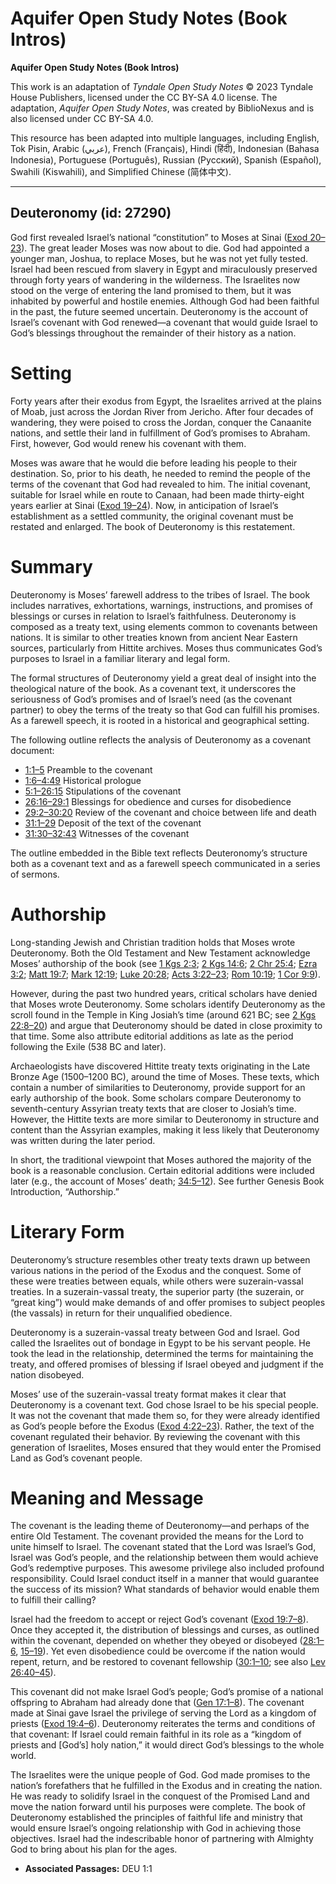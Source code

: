 # Aquifer Open Study Notes (Book Intros)

**Aquifer Open Study Notes (Book Intros)**

This work is an adaptation of *Tyndale Open Study Notes* © 2023 Tyndale House Publishers, licensed under the CC BY\-SA 4\.0 license. The adaptation, *Aquifer Open Study Notes*, was created by BiblioNexus and is also licensed under CC BY\-SA 4\.0\.

This resource has been adapted into multiple languages, including English, Tok Pisin, Arabic (عربي), French (Français), Hindi (हिंदी), Indonesian (Bahasa Indonesia), Portuguese (Português), Russian (Русский), Spanish (Español), Swahili (Kiswahili), and Simplified Chinese (简体中文).



--------------------------------

## Deuteronomy (id: 27290)

God first revealed Israel’s national “constitution” to Moses at Sinai ([Exod 20–23](https://ref.ly/Exod20:1-Exod23:33)). The great leader Moses was now about to die. God had appointed a younger man, Joshua, to replace Moses, but he was not yet fully tested. Israel had been rescued from slavery in Egypt and miraculously preserved through forty years of wandering in the wilderness. The Israelites now stood on the verge of entering the land promised to them, but it was inhabited by powerful and hostile enemies. Although God had been faithful in the past, the future seemed uncertain. Deuteronomy is the account of Israel’s covenant with God renewed—a covenant that would guide Israel to God’s blessings throughout the remainder of their history as a nation.

Setting
=======

Forty years after their exodus from Egypt, the Israelites arrived at the plains of Moab, just across the Jordan River from Jericho. After four decades of wandering, they were poised to cross the Jordan, conquer the Canaanite nations, and settle their land in fulfillment of God’s promises to Abraham. First, however, God would renew his covenant with them.

Moses was aware that he would die before leading his people to their destination. So, prior to his death, he needed to remind the people of the terms of the covenant that God had revealed to him. The initial covenant, suitable for Israel while en route to Canaan, had been made thirty\-eight years earlier at Sinai ([Exod 19–24](https://ref.ly/Exod19:1-Exod24:18)). Now, in anticipation of Israel’s establishment as a settled community, the original covenant must be restated and enlarged. The book of Deuteronomy is this restatement.

Summary
=======

Deuteronomy is Moses’ farewell address to the tribes of Israel. The book includes narratives, exhortations, warnings, instructions, and promises of blessings or curses in relation to Israel’s faithfulness. Deuteronomy is composed as a treaty text, using elements common to covenants between nations. It is similar to other treaties known from ancient Near Eastern sources, particularly from Hittite archives. Moses thus communicates God’s purposes to Israel in a familiar literary and legal form.

The formal structures of Deuteronomy yield a great deal of insight into the theological nature of the book. As a covenant text, it underscores the seriousness of God’s promises and of Israel’s need (as the covenant partner) to obey the terms of the treaty so that God can fulfill his promises. As a farewell speech, it is rooted in a historical and geographical setting.

The following outline reflects the analysis of Deuteronomy as a covenant document:

* [1:1–5](https://ref.ly/Deut1:1-Deut1:5) Preamble to the covenant
* [1:6–4:49](https://ref.ly/Deut1:6-Deut4:49) Historical prologue
* [5:1–26:15](https://ref.ly/Deut5:1-Deut26:15) Stipulations of the covenant
* [26:16–29:1](https://ref.ly/Deut26:16-Deut29:1) Blessings for obedience and curses for disobedience
* [29:2–30:20](https://ref.ly/Deut29:2-Deut30:20) Review of the covenant and choice between life and death
* [31:1–29](https://ref.ly/Deut31:1-Deut31:29) Deposit of the text of the covenant
* [31:30–32:43](https://ref.ly/Deut31:30-Deut32:43) Witnesses of the covenant

The outline embedded in the Bible text reflects Deuteronomy’s structure both as a covenant text and as a farewell speech communicated in a series of sermons.

Authorship
==========

Long\-standing Jewish and Christian tradition holds that Moses wrote Deuteronomy. Both the Old Testament and New Testament acknowledge Moses’ authorship of the book (see [1 Kgs 2:3](https://ref.ly/1Kgs2:3); [2 Kgs 14:6](https://ref.ly/2Kgs14:6); [2 Chr 25:4](https://ref.ly/2Chr25:4); [Ezra 3:2](https://ref.ly/Ezra3:2); [Matt 19:7](https://ref.ly/Matt19:7); [Mark 12:19](https://ref.ly/Mark12:19); [Luke 20:28](https://ref.ly/Luke20:28); [Acts 3:22–23](https://ref.ly/Acts3:22-Acts3:23); [Rom 10:19](https://ref.ly/Rom10:19); [1 Cor 9:9](https://ref.ly/1Cor9:9)).

However, during the past two hundred years, critical scholars have denied that Moses wrote Deuteronomy. Some scholars identify Deuteronomy as the scroll found in the Temple in King Josiah’s time (around 621 BC; see [2 Kgs 22:8–20](https://ref.ly/2Kgs22:8-2Kgs22:20)) and argue that Deuteronomy should be dated in close proximity to that time. Some also attribute editorial additions as late as the period following the Exile (538 BC and later).

Archaeologists have discovered Hittite treaty texts originating in the Late Bronze Age (1500–1200 BC), around the time of Moses. These texts, which contain a number of similarities to Deuteronomy, provide support for an early authorship of the book. Some scholars compare Deuteronomy to seventh\-century Assyrian treaty texts that are closer to Josiah’s time. However, the Hittite texts are more similar to Deuteronomy in structure and content than the Assyrian examples, making it less likely that Deuteronomy was written during the later period.

In short, the traditional viewpoint that Moses authored the majority of the book is a reasonable conclusion. Certain editorial additions were included later (e.g., the account of Moses’ death; [34:5–12](https://ref.ly/Deut34:5-Deut34:12)). See further Genesis Book Introduction, “Authorship.”

Literary Form
=============

Deuteronomy’s structure resembles other treaty texts drawn up between various nations in the period of the Exodus and the conquest. Some of these were treaties between equals, while others were suzerain\-vassal treaties. In a suzerain\-vassal treaty, the superior party (the suzerain, or “great king”) would make demands of and offer promises to subject peoples (the vassals) in return for their unqualified obedience.

Deuteronomy is a suzerain\-vassal treaty between God and Israel. God called the Israelites out of bondage in Egypt to be his servant people. He took the lead in the relationship, determined the terms for maintaining the treaty, and offered promises of blessing if Israel obeyed and judgment if the nation disobeyed.

Moses’ use of the suzerain\-vassal treaty format makes it clear that Deuteronomy is a covenant text. God chose Israel to be his special people. It was not the covenant that made them so, for they were already identified as God’s people before the Exodus ([Exod 4:22–23](https://ref.ly/Exod4:22-Exod4:23)). Rather, the text of the covenant regulated their behavior. By reviewing the covenant with this generation of Israelites, Moses ensured that they would enter the Promised Land as God’s covenant people.

Meaning and Message
===================

The covenant is the leading theme of Deuteronomy—and perhaps of the entire Old Testament. The covenant provided the means for the Lord to unite himself to Israel. The covenant stated that the Lord was Israel’s God, Israel was God’s people, and the relationship between them would achieve God’s redemptive purposes. This awesome privilege also included profound responsibility. Could Israel conduct itself in a manner that would guarantee the success of its mission? What standards of behavior would enable them to fulfill their calling?

Israel had the freedom to accept or reject God’s covenant ([Exod 19:7–8](https://ref.ly/Exod19:7-Exod19:8)). Once they accepted it, the distribution of blessings and curses, as outlined within the covenant, depended on whether they obeyed or disobeyed ([28:1–6](https://ref.ly/Deut28:1-Deut28:6), [15–19](https://ref.ly/Deut28:15-Deut28:19)). Yet even disobedience could be overcome if the nation would repent, return, and be restored to covenant fellowship ([30:1–10](https://ref.ly/Deut30:1-Deut30:10); see also [Lev 26:40–45](https://ref.ly/Lev26:40-Lev26:45)).

This covenant did not make Israel God’s people; God’s promise of a national offspring to Abraham had already done that ([Gen 17:1–8](https://ref.ly/Gen17:1-Gen17:8)). The covenant made at Sinai gave Israel the privilege of serving the Lord as a kingdom of priests ([Exod 19:4–6](https://ref.ly/Exod19:4-Exod19:6)). Deuteronomy reiterates the terms and conditions of that covenant: If Israel could remain faithful in its role as a “kingdom of priests and \[God’s] holy nation,” it would direct God’s blessings to the whole world.

The Israelites were the unique people of God. God made promises to the nation’s forefathers that he fulfilled in the Exodus and in creating the nation. He was ready to solidify Israel in the conquest of the Promised Land and move the nation forward until his purposes were complete. The book of Deuteronomy established the principles of faithful life and ministry that would ensure Israel’s ongoing relationship with God in achieving those objectives. Israel had the indescribable honor of partnering with Almighty God to bring about his plan for the ages.

* **Associated Passages:** DEU 1:1

